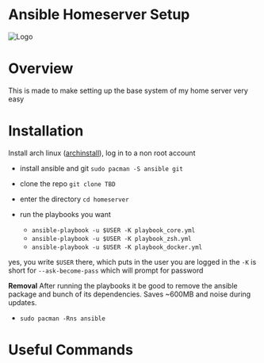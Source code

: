 # Ansible Homeserver Setup
![Logo](https://i.imgur.com/yAyr3S2.png)

# Overview
This is made to make setting up the base system of my home server very easy

# Installation
Install arch linux ([archinstall](https://github.com/archlinux/archinstall)), log in to a non root account

- install ansible and git
    `sudo pacman -S ansible git`

- clone the repo
    `git clone TBD`

- enter the directory
    `cd homeserver`

- run the playbooks you want
    - `ansible-playbook -u $USER -K playbook_core.yml`
    - `ansible-playbook -u $USER -K playbook_zsh.yml`
    - `ansible-playbook -u $USER -K playbook_docker.yml`

yes, you write `$USER` there, which puts in the user you are logged in
the `-K` is short for `--ask-become-pass` which will prompt for password

**Removal**
After running the playbooks it be good to remove the ansible package
and bunch of its dependencies. Saves \~600MB and noise during updates.

- `sudo pacman -Rns ansible`


# Useful Commands
